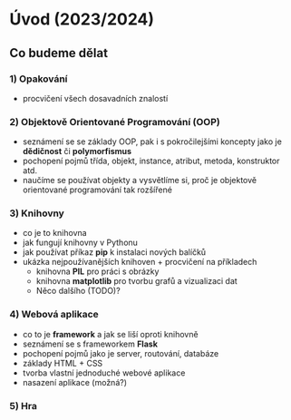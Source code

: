 # Úvod (2023/2024)


## Co budeme dělat

### 1) Opakování
  - procvičení všech dosavadních znalostí

### 2) Objektově Orientované Programování (OOP)
  - seznámení se se základy OOP, pak i s pokročilejšími koncepty jako je **dědičnost** či **polymorfismus**
  - pochopení pojmů třída, objekt, instance, atribut, metoda, konstruktor atd.
  - naučíme se používat objekty a vysvětlíme si, proč je objektově orientované programování tak rozšířené

### 3) Knihovny
  - co je to knihovna
  - jak fungují knihovny v Pythonu
  - jak používat příkaz **pip** k instalaci nových balíčků
  - ukázka nejpoužívanějších knihoven + procvičení na příkladech
    - knihovna **PIL** pro práci s obrázky
    - knihovna **matplotlib** pro tvorbu grafů a vizualizaci dat
    - Něco dalšího (TODO)? 

### 4) Webová aplikace
  - co to je **framework** a jak se liší oproti knihovně
  - seznámení se s frameworkem **Flask**
  - pochopení pojmů jako je server, routování, databáze
  - základy HTML + CSS
  - tvorba vlastní jednoduché webové aplikace
  - nasazení aplikace (možná?)

### 5) Hra